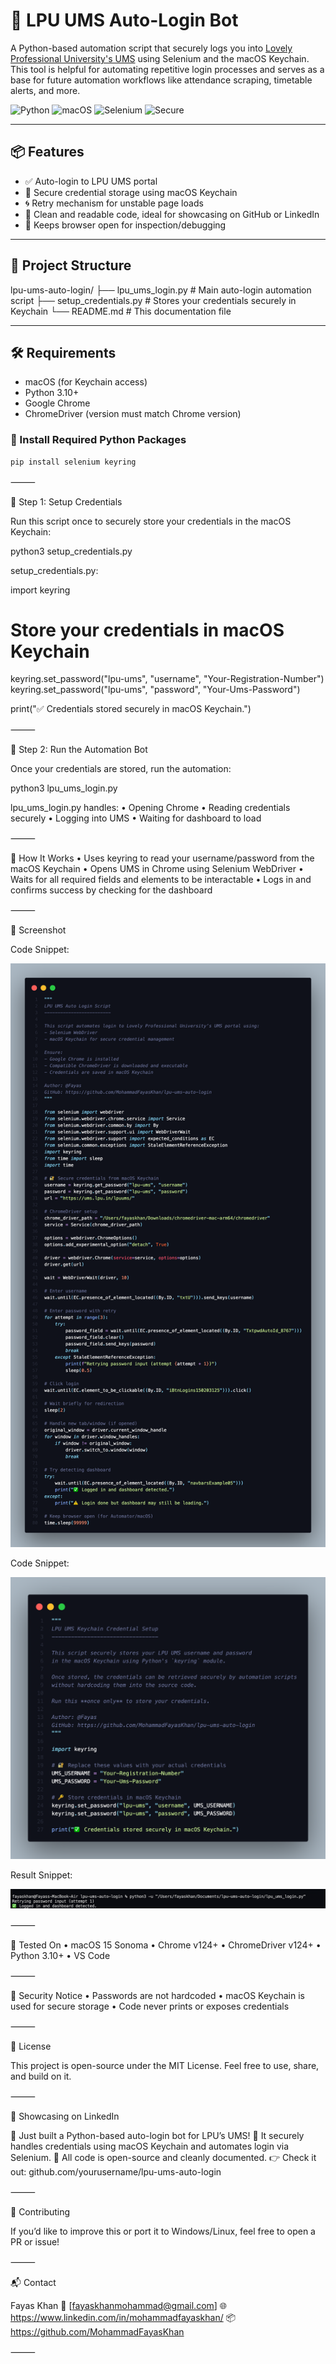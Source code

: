 # 🔐 LPU UMS Auto-Login Bot

A Python-based automation script that securely logs you into [Lovely Professional University's UMS](https://ums.lpu.in/lpuums/) using Selenium and the macOS Keychain. This tool is helpful for automating repetitive login processes and serves as a base for future automation workflows like attendance scraping, timetable alerts, and more.

![Python](https://img.shields.io/badge/Python-3.10+-blue)
![macOS](https://img.shields.io/badge/Platform-macOS-lightgrey)
![Selenium](https://img.shields.io/badge/Selenium-Automation-green)
![Secure](https://img.shields.io/badge/Secure-Keychain%20Storage-blue)

---

## 📦 Features

- ✅ Auto-login to LPU UMS portal  
- 🔐 Secure credential storage using macOS Keychain  
- 🌀 Retry mechanism for unstable page loads  
- 🧠 Clean and readable code, ideal for showcasing on GitHub or LinkedIn  
- 📌 Keeps browser open for inspection/debugging  

---

## 📁 Project Structure

lpu-ums-auto-login/
├── lpu_ums_login.py               # Main auto-login automation script
├── setup_credentials.py       # Stores your credentials securely in Keychain
└── README.md                  # This documentation file

---

## 🛠️ Requirements

- macOS (for Keychain access)
- Python 3.10+
- Google Chrome
- ChromeDriver (version must match Chrome version)

### 🔧 Install Required Python Packages

```bash
pip install selenium keyring
```


⸻

🔐 Step 1: Setup Credentials

Run this script once to securely store your credentials in the macOS Keychain:

python3 setup_credentials.py

setup_credentials.py:

import keyring

# Store your credentials in macOS Keychain
keyring.set_password("lpu-ums", "username", "Your-Registration-Number")
keyring.set_password("lpu-ums", "password", "Your-Ums-Password")

print("✅ Credentials stored securely in macOS Keychain.")


⸻

🚀 Step 2: Run the Automation Bot

Once your credentials are stored, run the automation:

python3 lpu_ums_login.py

lpu_ums_login.py handles:
	•	Opening Chrome
	•	Reading credentials securely
	•	Logging into UMS
	•	Waiting for dashboard to load

⸻

🧠 How It Works
	•	Uses keyring to read your username/password from the macOS Keychain
	•	Opens UMS in Chrome using Selenium WebDriver
	•	Waits for all required fields and elements to be interactable
	•	Logs in and confirms success by checking for the dashboard

⸻

📸 Screenshot

Code Snippet:

![CodeSnaps](codesnap1.png)

Code Snippet:

![CodeSnaps](codesnap2.png)

Result Snippet:

![ResultSnaps](resultsnap.png)

⸻

🧪 Tested On
	•	macOS 15 Sonoma
	•	Chrome v124+
	•	ChromeDriver v124+
	•	Python 3.10+
	•	VS Code

⸻

🔐 Security Notice
	•	Passwords are not hardcoded
	•	macOS Keychain is used for secure storage
	•	Code never prints or exposes credentials

⸻

🪪 License

This project is open-source under the MIT License. Feel free to use, share, and build on it.

⸻

💼 Showcasing on LinkedIn

🚀 Just built a Python-based auto-login bot for LPU’s UMS!
🔐 It securely handles credentials using macOS Keychain and automates login via Selenium.
🧠 All code is open-source and cleanly documented.
👉 Check it out: github.com/yourusername/lpu-ums-auto-login

⸻

🤝 Contributing

If you’d like to improve this or port it to Windows/Linux, feel free to open a PR or issue!

⸻

📬 Contact

Fayas Khan
📧 [fayaskhanmohammad@gmail.com]
🌐 https://www.linkedin.com/in/mohammadfayaskhan/
📦 https://github.com/MohammadFayasKhan

⸻
